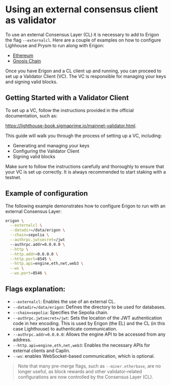 # Using an external consensus client as validator

To use an external Consensus Layer (CL) it is necessary to add to Erigon the flag `--externalcl`. Here are a couple of examples on how to configure Lighhouse and Prysm to run along with Erigon:

- [Ethereum](../nodes/ethereum.md#erigon-with-prysm-as-the-external-consensus-layer)
- [Gnosis Chain](../nodes/gnosis.md#erigon-with-lighthouse)

Once you have Erigon and a CL client up and running, you can proceed to set up a Validator Client (VC). The VC is responsible for managing your keys and signing valid blocks.

## Getting Started with a Validator Client

To set up a VC, follow the instructions provided in the official documentation, such as:

<https://lighthouse-book.sigmaprime.io/mainnet-validator.html>.

This guide will walk you through the process of setting up a VC, including:

- Generating and managing your keys
- Configuring the Validator Client
- Signing valid blocks

Make sure to follow the instructions carefully and thoroughly to ensure that your VC is set up correctly. It is always recommended to start staking with a testnet.

## Example of configuration

The following example demonstrates how to configure Erigon to run with an external Consensus Layer:

```bash
erigon \
  --externalcl \
  --datadir=/data/erigon \
  --chain=sepolia \
  --authrpc.jwtsecret=/jwt
  --authrpc.addr=0.0.0.0 \
  --http \
  --http.addr=0.0.0.0 \
  --http.port=8545 \
  --http.api=engine,eth,net,web3 \
  --ws \
  --ws.port=8546 \
```

## Flags explanation:

- `--externalcl`: Enables the use of an external CL.
- `--datadir=/data/erigon`: Defines the directory to be used for databases.
- `--chain=sepolia`: Specifies the Sepolia chain.
- `--authrpc.jwtsecret=/jwt`: Sets the location of the JWT authentication code in hex encoding. This is used by Erigon (the EL) and the CL (in this case Lighthouse) to authenticate communication.
- `--authrpc.addr=0.0.0.0`: Allows the engine API to be accessed from any address.
- `--http.api=engine,eth,net,web3`: Enables the necessary APIs for external clients and Caplin.
- `--ws`: enables WebSocket-based communication, which is optional.

> Note that many pre-merge flags, such as `--miner.etherbase`, are no longer useful, as block rewards and other validator-related configurations are now controlled by the Consensus Layer (CL).

